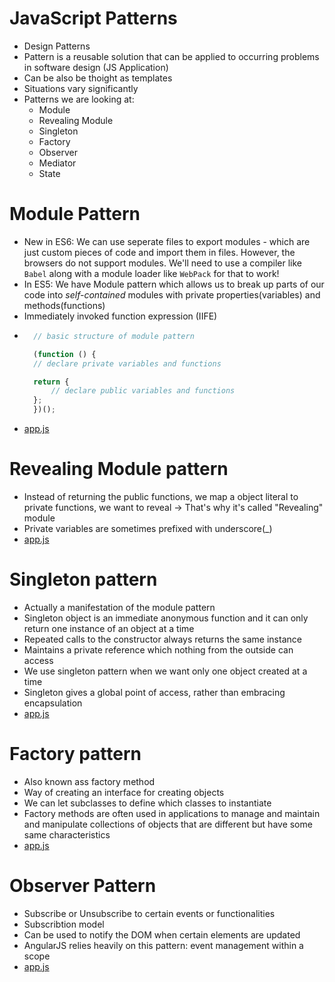 # JavaScript Patterns
- Design Patterns
- Pattern is a reusable solution that can be applied to occurring problems in software design (JS Application)
- Can be also be thoight as templates
- Situations vary significantly
- Patterns we are looking at:
    - Module
    - Revealing Module
    - Singleton
    - Factory
    - Observer
    - Mediator
    - State

# Module Pattern
- New in ES6: We can use seperate files to export modules - which are just custom pieces of code and import them in files. However, the browsers do not support modules. We'll need to use a compiler like `Babel` along with a module loader like `WebPack` for that to work! 
- In ES5: We have Module pattern which allows us to break up parts of our code into *self-contained* modules with private properties(variables) and methods(functions)
- Immediately invoked function expression (IIFE)
- ```js
    // basic structure of module pattern

    (function () {
    // declare private variables and functions

    return {
        // declare public variables and functions
    };
    })();
    ```
- [app.js](Sandbox/module_pattern.js)

# Revealing Module pattern
- Instead of returning the public functions, we map a object literal to private functions, we want to reveal → That's why it's called "Revealing" module
- Private variables are sometimes prefixed with underscore(_)
- [app.js](Sandbox/module_pattern.js)

# Singleton pattern
- Actually a manifestation of the module pattern
- Singleton object is an immediate anonymous function and it can only return one instance of an object at a time
- Repeated calls to the constructor always returns the same instance
- Maintains a private reference which nothing from the outside can access
- We use singleton pattern when we want only one object created at a time
- Singleton gives a global point of access, rather than embracing encapsulation 
- [app.js](Sandbox/singleton.js)

# Factory pattern
- Also known ass factory method
- Way of creating an interface for creating objects 
- We can let subclasses to define which classes to instantiate
- Factory methods are often used in applications to manage and maintain and manipulate collections of objects that are different but have some same characteristics
- [app.js](Sandbox/factory.js)

# Observer Pattern
- Subscribe or Unsubscribe to certain events or functionalities
- Subscribtion model
- Can be used to notify the DOM when certain elements are updated
- AngularJS relies heavily on this pattern: event management within a scope
- [app.js](Sandbox/observer.js)
